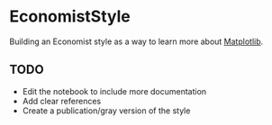 # EconomistStyle
Building an Economist style as a way to learn more about [Matplotlib](http://matplotlib.org).

## TODO

* Edit the notebook to include more documentation
* Add clear references
* Create a publication/gray version of the style
